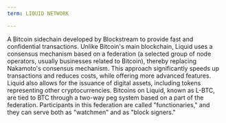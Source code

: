 ```yaml
---
term: LIQUID NETWORK

---
```

A Bitcoin sidechain developed by Blockstream to provide fast and confidential transactions. Unlike Bitcoin's main blockchain, Liquid uses a consensus mechanism based on a federation (a selected group of node operators, usually businesses related to Bitcoin), thereby replacing Nakamoto's consensus mechanism. This approach significantly speeds up transactions and reduces costs, while offering more advanced features. Liquid also allows for the issuance of digital assets, including tokens representing other cryptocurrencies. Bitcoins on Liquid, known as L-BTC, are tied to BTC through a two-way peg system based on a part of the federation. Participants in this federation are called "functionaries," and they can serve both as "watchmen" and as "block signers."